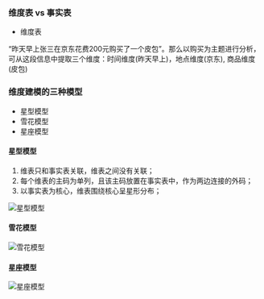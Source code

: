 ### 维度表 vs 事实表

- 维度表

“昨天早上张三在京东花费200元购买了一个皮包”。那么以购买为主题进行分析，可从这段信息中提取三个维度：时间维度(昨天早上)，地点维度(京东), 商品维度(皮包)

### 维度建模的三种模型

- 星型模型
- 雪花模型
- 星座模型

#### 星型模型

1. 维表只和事实表关联，维表之间没有关联；
2. 每个维表的主码为单列，且该主码放置在事实表中，作为两边连接的外码；
3. 以事实表为核心，维表围绕核心呈星形分布；

![星型模型](https://images2015.cnblogs.com/blog/903014/201603/903014-20160324180338683-1916113766.jpg)

#### 雪花模型

![雪花模型](https://images2015.cnblogs.com/blog/903014/201603/903014-20160324180236104-1134926519.jpg)


#### 星座模型

![星座模型](https://images2015.cnblogs.com/blog/903014/201603/903014-20160324175828948-2089267269.jpg)